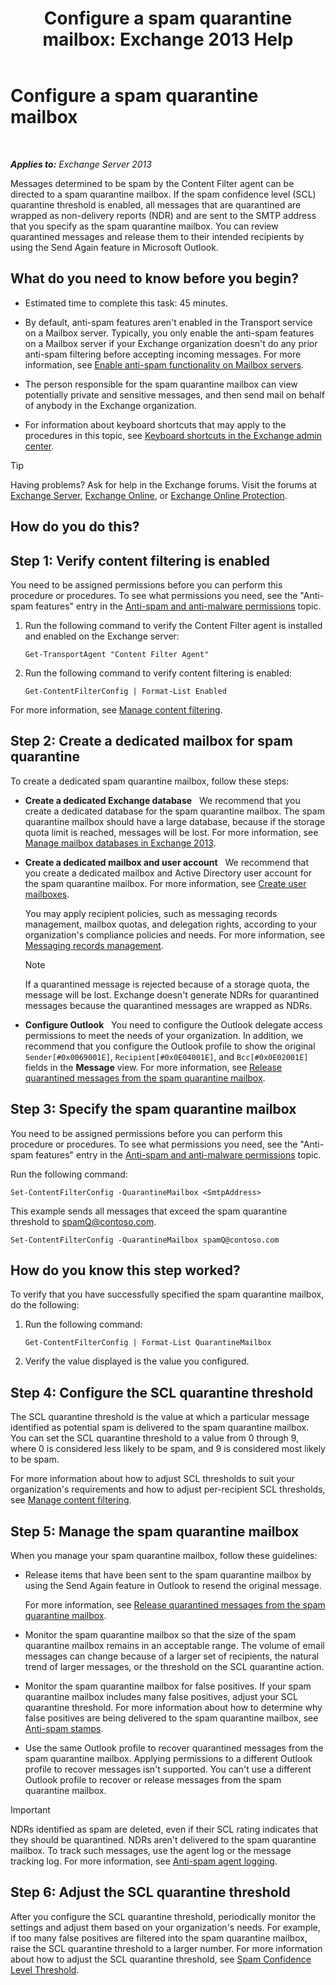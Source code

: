 ﻿---
title: 'Configure a spam quarantine mailbox: Exchange 2013 Help'
TOCTitle: Configure a spam quarantine mailbox
ms:assetid: 907d2f90-2a62-4d59-a4cf-945fef2e963f
ms:mtpsurl: https://technet.microsoft.com/en-us/library/Bb123746(v=EXCHG.150)
ms:contentKeyID: 49300568
ms.date: 12/09/2016
mtps_version: v=EXCHG.150
---

# Configure a spam quarantine mailbox

 

_**Applies to:** Exchange Server 2013_


Messages determined to be spam by the Content Filter agent can be directed to a spam quarantine mailbox. If the spam confidence level (SCL) quarantine threshold is enabled, all messages that are quarantined are wrapped as non-delivery reports (NDR) and are sent to the SMTP address that you specify as the spam quarantine mailbox. You can review quarantined messages and release them to their intended recipients by using the Send Again feature in Microsoft Outlook.

## What do you need to know before you begin?

  - Estimated time to complete this task: 45 minutes.

  - By default, anti-spam features aren't enabled in the Transport service on a Mailbox server. Typically, you only enable the anti-spam features on a Mailbox server if your Exchange organization doesn't do any prior anti-spam filtering before accepting incoming messages. For more information, see [Enable anti-spam functionality on Mailbox servers](enable-anti-spam-functionality-on-mailbox-servers-exchange-2013-help.md).

  - The person responsible for the spam quarantine mailbox can view potentially private and sensitive messages, and then send mail on behalf of anybody in the Exchange organization.

  - For information about keyboard shortcuts that may apply to the procedures in this topic, see [Keyboard shortcuts in the Exchange admin center](keyboard-shortcuts-in-the-exchange-admin-center-exchange-online-protection-help.md).


> [!TIP]
> Having problems? Ask for help in the Exchange forums. Visit the forums at <A href="https://go.microsoft.com/fwlink/p/?linkid=60612">Exchange Server</A>, <A href="https://go.microsoft.com/fwlink/p/?linkid=267542">Exchange Online</A>, or <A href="https://go.microsoft.com/fwlink/p/?linkid=285351">Exchange Online Protection</A>.



## How do you do this?

## Step 1: Verify content filtering is enabled

You need to be assigned permissions before you can perform this procedure or procedures. To see what permissions you need, see the "Anti-spam features" entry in the [Anti-spam and anti-malware permissions](anti-spam-and-anti-malware-permissions-exchange-2013-help.md) topic.

1.  Run the following command to verify the Content Filter agent is installed and enabled on the Exchange server:
    
        Get-TransportAgent "Content Filter Agent"

2.  Run the following command to verify content filtering is enabled:
    
        Get-ContentFilterConfig | Format-List Enabled

For more information, see [Manage content filtering](manage-content-filtering-exchange-2013-help.md).

## Step 2: Create a dedicated mailbox for spam quarantine

To create a dedicated spam quarantine mailbox, follow these steps:

  - **Create a dedicated Exchange database**   We recommend that you create a dedicated database for the spam quarantine mailbox. The spam quarantine mailbox should have a large database, because if the storage quota limit is reached, messages will be lost. For more information, see [Manage mailbox databases in Exchange 2013](manage-mailbox-databases-in-exchange-2013-exchange-2013-help.md).

  - **Create a dedicated mailbox and user account**   We recommend that you create a dedicated mailbox and Active Directory user account for the spam quarantine mailbox. For more information, see [Create user mailboxes](create-user-mailboxes-exchange-2013-help.md).
    
    You may apply recipient policies, such as messaging records management, mailbox quotas, and delegation rights, according to your organization's compliance policies and needs. For more information, see [Messaging records management](https://docs.microsoft.com/en-us/exchange/security-and-compliance/messaging-records-management/messaging-records-management).
    

    > [!NOTE]
    > If a quarantined message is rejected because of a storage quota, the message will be lost. Exchange doesn't generate NDRs for quarantined messages because the quarantined messages are wrapped as NDRs.



  - **Configure Outlook**   You need to configure the Outlook delegate access permissions to meet the needs of your organization. In addition, we recommend that you configure the Outlook profile to show the original `Sender[#0x0069001E]`, `Recipient[#0x0E04001E]`, and `Bcc[#0x0E02001E]` fields in the **Message** view. For more information, see [Release quarantined messages from the spam quarantine mailbox](release-quarantined-messages-from-the-spam-quarantine-mailbox-exchange-2013-help.md).

## Step 3: Specify the spam quarantine mailbox

You need to be assigned permissions before you can perform this procedure or procedures. To see what permissions you need, see the "Anti-spam features" entry in the [Anti-spam and anti-malware permissions](anti-spam-and-anti-malware-permissions-exchange-2013-help.md) topic.

Run the following command:

    Set-ContentFilterConfig -QuarantineMailbox <SmtpAddress>

This example sends all messages that exceed the spam quarantine threshold to spamQ@contoso.com.

    Set-ContentFilterConfig -QuarantineMailbox spamQ@contoso.com

## How do you know this step worked?

To verify that you have successfully specified the spam quarantine mailbox, do the following:

1.  Run the following command:
    
        Get-ContentFilterConfig | Format-List QuarantineMailbox

2.  Verify the value displayed is the value you configured.

## Step 4: Configure the SCL quarantine threshold

The SCL quarantine threshold is the value at which a particular message identified as potential spam is delivered to the spam quarantine mailbox. You can set the SCL quarantine threshold to a value from 0 through 9, where 0 is considered less likely to be spam, and 9 is considered most likely to be spam.

For more information about how to adjust SCL thresholds to suit your organization's requirements and how to adjust per-recipient SCL thresholds, see [Manage content filtering](manage-content-filtering-exchange-2013-help.md).

## Step 5: Manage the spam quarantine mailbox

When you manage your spam quarantine mailbox, follow these guidelines:

  - Release items that have been sent to the spam quarantine mailbox by using the Send Again feature in Outlook to resend the original message.
    
    For more information, see [Release quarantined messages from the spam quarantine mailbox](release-quarantined-messages-from-the-spam-quarantine-mailbox-exchange-2013-help.md).

  - Monitor the spam quarantine mailbox so that the size of the spam quarantine mailbox remains in an acceptable range. The volume of email messages can change because of a larger set of recipients, the natural trend of larger messages, or the threshold on the SCL quarantine action.

  - Monitor the spam quarantine mailbox for false positives. If your spam quarantine mailbox includes many false positives, adjust your SCL quarantine threshold. For more information about how to determine why false positives are being delivered to the spam quarantine mailbox, see [Anti-spam stamps](anti-spam-stamps-exchange-2013-help.md).

  - Use the same Outlook profile to recover quarantined messages from the spam quarantine mailbox. Applying permissions to a different Outlook profile to recover messages isn't supported. You can't use a different Outlook profile to recover or release messages from the spam quarantine mailbox.


> [!IMPORTANT]
> NDRs identified as spam are deleted, even if their SCL rating indicates that they should be quarantined. NDRs aren't delivered to the spam quarantine mailbox. To track such messages, use the agent log or the message tracking log. For more information, see <A href="anti-spam-agent-logging-exchange-2013-help.md">Anti-spam agent logging</A>.



## Step 6: Adjust the SCL quarantine threshold

After you configure the SCL quarantine threshold, periodically monitor the settings and adjust them based on your organization's needs. For example, if too many false positives are filtered into the spam quarantine mailbox, raise the SCL quarantine threshold to a larger number. For more information about how to adjust the SCL quarantine threshold, see [Spam Confidence Level Threshold](spam-confidence-level-threshold-exchange-2013-help.md).

